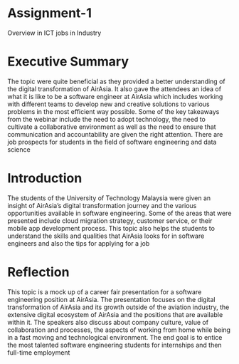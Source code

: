 # Assignment-1
Overview in ICT jobs in Industry 

# Executive Summary
 The topic were quite beneficial as they provided a better understanding of the digital transformation of AirAsia. It also gave the attendees an idea of what it is like to be a software engineer at  AirAsia which includes working with different teams to develop new and creative  solutions to various problems in the
 most efficient  way possible. Some of the key takeaways from the webinar include the need to adopt technology, the  need to cultivate a collaborative environment
 as well as the need to ensure that communication and accountability are given the  right attention. There are job prospects for students in the field of software engineering and data science

# Introduction
The students of the University of Technology Malaysia were given an insight of AirAsia’s digital transformation journey and the various opportunities available in software engineering. Some of the areas that were presented include cloud migration strategy, customer service, or their mobile app development process. This topic also helps the students to understand the skills and qualities that AirAsia looks for in software engineers and also the tips for applying for a  job

# Reflection
This topic is a mock up of a career fair presentation for a software engineering position at AirAsia. The presentation focuses on the digital transformation of AirAsia and its growth outside of the aviation industry, the extensive digital ecosystem of AirAsia and the positions that are available within it. The speakers also discuss about company culture, value of collaboration and processes, the aspects of working from home while being in a fast moving and technological environment. The end goal is to entice the most talented software engineering students for internships and then full-time employment
